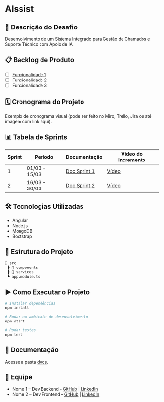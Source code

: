 # AIssist

## 📌 Descrição do Desafio
Desenvolvimento de um Sistema Integrado para Gestão de Chamados e Suporte Técnico com Apoio de IA

## 📋 Backlog de Produto
- [ ] [Funcionalidade 1](https://github.com/DANFAGUNDES0/PimWeb/blob/main/Requisitos%3Etxt)
- [ ] Funcionalidade 2
- [ ] Funcionalidade 3

## 🗓️ Cronograma do Projeto
Exemplo de cronograma visual (pode ser feito no Miro, Trello, Jira ou até imagem com link aqui).

## 📊 Tabela de Sprints
| Sprint | Período        | Documentação | Vídeo do Incremento |
|--------|----------------|--------------|----------------------|
| 1      | 01/03 - 15/03  | [Doc Sprint 1](docs/Sprint1.md) | [Vídeo](https://youtube.com/xxxx) |
| 2      | 16/03 - 30/03  | [Doc Sprint 2](docs/Sprint2.md) | [Vídeo](https://youtube.com/xxxx) |

## 🛠 Tecnologias Utilizadas
- Angular
- Node.js
- MongoDB
- Bootstrap

## 📂 Estrutura do Projeto
```bash
📂 src
 ┣ 📂 components
 ┣ 📂 services
 ┗ app.module.ts
```

## ▶️ Como Executar o Projeto
```bash
# Instalar dependências
npm install

# Rodar em ambiente de desenvolvimento
npm start

# Rodar testes
npm test
```

## 📑 Documentação
Acesse a pasta [docs](./docs).

## 👥 Equipe
- Nome 1 – Dev Backend – [GitHub](https://github.com/xxx) | [LinkedIn](https://linkedin.com/in/xxx)
- Nome 2 – Dev Frontend – [GitHub](https://github.com/xxx) | [LinkedIn](https://linkedin.com/in/xxx)



